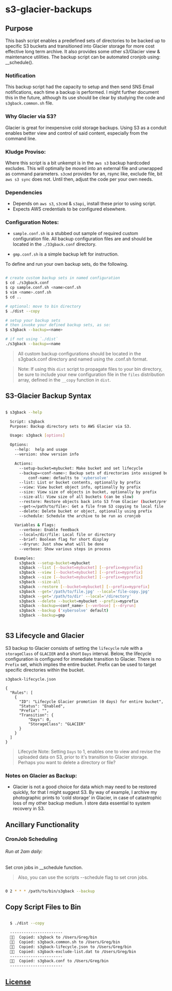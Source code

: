 # s3-glacier-backups

## Purpose
This bash script enables a predefined sets of directories to be backed up to
specific S3 buckets and transitioned into Glacier storage for more cost effective
long term archive. It also provides some other s3/Glacier view & maintenance
utilities. The backup script can be automated cronjob using: __schedule().

### Notification
This backup script had the capacity to setup and then send SNS Email notifications,
each time a backup is performed. I might further document this in the future,
although its use should be clear by studying the code and `s3gback.common.sh` file.

### Why Glacier via S3?
Glacier is great for inexpensive cold storage backups. Using S3 as a
conduit enables better view and control of said content, especially from
the command line.

### Kludge Proviso:
Where this script is a bit unkempt is in the `aws s3` backup hardcoded excludes.
This will optimally be moved into an external file and unwrapped as command
parameters. `s3cmd` provides for an, rsync like, exclude file, bit `aws s3 sync`
does not. Until then, adjust the code per your own needs.

### Dependencies
* Depends on `aws s3`, `s3cmd` & `s3api`, install these prior to using script.
* Expects AWS credentials to be configured elsewhere.


### Configuration Notes:
* `sample.conf.sh` is a stubbed out sample of required custom
configuration file. All backup configuration files are and should be located in
 the `./33gback.conf` directory.

* `gmp.conf.sh` is a simple backup left for instruction.

To define and run your own backup sets, do the following.

```sh

# create custom backup sets in named configuration
$ cd ./s3gback.conf
$ cp sample.conf.sh <name>conf.sh
$ vim <name>.conf.sh
$ cd ..

# optional: move to bin directory
$ ./dist --copy

# setup your backup sets
# then invoke your defined backup sets, as so:
$ s3gback --backup=<name>

# if not using `./dist`
./s3gback --backup=<name

```
> All custom backup configurations should be located in the s3gback.conf
directory and named using the <name>.conf.sh format.

> Note: If using this `dist` script to propagate files to your bin
directory, be sure to include your new configuration file in the
`files` distribution array, defined in the `__copy` function in `dist`.

## S3-Glacier Backup Syntax

```sh

$ s3gback --help

  Script: s3gback
  Purpose: Backup directory sets to AWS Glacier via S3.

  Usage: s3gback [options]

  Options:
    --help:  help and usage
    --version: show version info

    Actions:
      --setup-bucket=mybucket: Make bucket and set lifecycle
      --backup=<conf-name>: Backup sets of directories into assigned buckets
          conf-name: defaults to 'xybersolve'
      --list: List or bucket contents, optionally by prefix
      --view: View bucket object info, optionally by prefix
      --size: View size of objects in bucket, optionally by prefix
      --size-all: View size of all buckets (can be slow)
      --restore: Restore objects back into S3 from Glacier (bucket/prefix or all)
      --get<=/path/to/file>: Get a file from S3 copying to local file
      --delete: Delete bucket or object, optionally using prefix
      --schedule: Schedule the archive to be run as cronjob

    Variables & Flags:
      --verbose: Enable feedback
      --local=/dir/file: Local file or directory
      --brief: Boolean flag for short display
      --dryrun: Just show what will be done
      --verbose: Show various steps in process

    Examples:
      s3gback --setup-bucket=mybucket
      s3gback --list [--bucket=mybucket] [--prefix=myprefix]
      s3gback --view [--bucket=mybucket] [--prefix=myprefix]
      s3gback --size [--bucket=mybucket] [--prefix=myprefix]
      s3gback --size-all
      s3gback --restore [--bucket=mybucket] [--prefix=myprefix]
      s3gback --get='/path/to/file.jpg' --local='file-copy.jpg'
      s3gback --get='/path/to/dir' --local='/directory'
      s3gback --delete --bucket=mybucket --prefix=myprefix
      s3gback --backup=<conf_name> [--verbose] [--dryrun]
      s3gback --backup ('xybersolve' default)
      s3gback --backup=gmp



```

## S3 Lifecycle  and Glacier
S3 backup to Glacier consists of setting the `lifecycle` rule with a `storageClass`
of `GLACIER` and a short `Days` interval. Below, the lifecycle configuration is
configured for immediate transition to Glacier. There is no `Prefix` set, which
implies the entire bucket. Prefix can be used to target specific directories
within the bucket.

`s3gback-lifecycle.json`

```
{
  "Rules": [
    {
      "ID": "Lifecycle Glacier promotion (0 days) for entire bucket",
      "Status": "Enabled",
      "Prefix": "",
      "Transition": {
          "Days": 0,
          "StorageClass": "GLACIER"
      }
    }
  ]
}

```
> Lifecycle Note:
Setting `Days` to 1, enables one to view and revise the uploaded data on S3,
prior to it's transition to Glacier storage. Perhaps you want to delete
a directory or file?


### Notes on Glacier as Backup:
* Glacier is not a good choice for data which may need to be restored quickly,
for that I might suggest S3. By way of example, I archive my photographic prints
to 'cold storage' in Glacier, in case of catastrophic loss of my other backup
medium. I store data essential to system recovery in S3.

## Ancillary Functionality
### CronJob Scheduling

###### Run at 2am daily:
Set cron jobs in __schedule function.

> Also, you can use the scripts --schedule flag to set cron jobs.

```sh

0 2 * * * /path/to/bin/s3gback --backup

```

## Copy Script Files to Bin

```sh

  $ ./dist --copy

  -----------------------
  👍🏻  Copied: s3gback to /Users/Greg/bin
  👍🏻  Copied: s3gback.common.sh to /Users/Greg/bin
  👍🏻  Copied: s3gback-lifecycle.json to /Users/Greg/bin
  👍🏻  Copied: s3gback-exclude-list.dat to /Users/Greg/bin
  -----------------------
  👍🏻  Copied: s3gback.conf to /Users/Greg/bin
  -----------------------

```



## [License](LICENSE.md)
